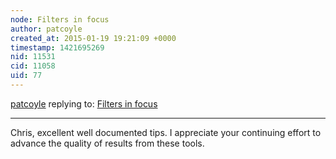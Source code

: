 ```yaml
---
node: Filters in focus
author: patcoyle
created_at: 2015-01-19 19:21:09 +0000
timestamp: 1421695269
nid: 11531
cid: 11058
uid: 77
---
```




[patcoyle](../profile/patcoyle) replying to: [Filters in focus](../notes/cfastie/01-19-2015/filters-in-focus)

----
Chris, excellent well documented tips. I appreciate your continuing effort to advance the quality of results from these tools.